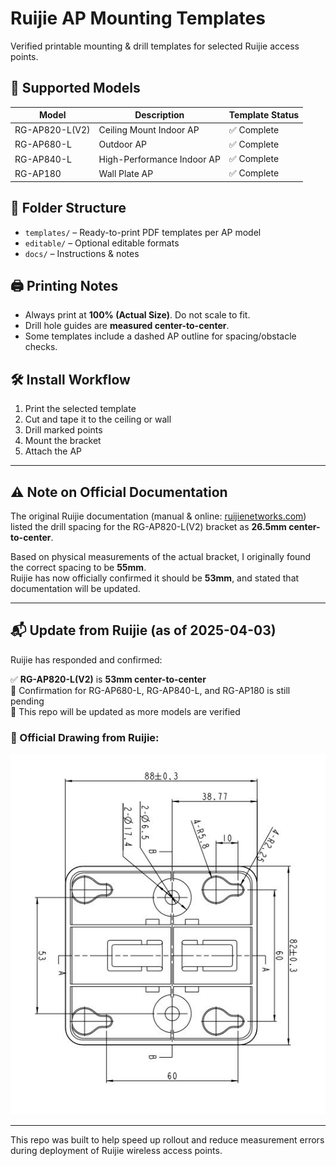 # Ruijie AP Mounting Templates

Verified printable mounting & drill templates for selected Ruijie access points.

## 📌 Supported Models

| Model         | Description                    | Template Status |
|---------------|--------------------------------|------------------|
| RG-AP820-L(V2) | Ceiling Mount Indoor AP       | ✅ Complete      |
| RG-AP680-L    | Outdoor AP                     | ✅ Complete      |
| RG-AP840-L    | High-Performance Indoor AP     | ✅ Complete      |
| RG-AP180      | Wall Plate AP                  | ✅ Complete      |

## 📂 Folder Structure

- `templates/` – Ready-to-print PDF templates per AP model
- `editable/` – Optional editable formats
- `docs/` – Instructions & notes

## 🖨️ Printing Notes

- Always print at **100% (Actual Size)**. Do not scale to fit.
- Drill hole guides are **measured center-to-center**.
- Some templates include a dashed AP outline for spacing/obstacle checks.

## 🛠️ Install Workflow

1. Print the selected template  
2. Cut and tape it to the ceiling or wall  
3. Drill marked points  
4. Mount the bracket  
5. Attach the AP

---

## ⚠️ Note on Official Documentation

The original Ruijie documentation (manual & online: [ruijienetworks.com](https://www.ruijienetworks.com/support/documents/slide_76367/#_Toc184226047)) listed the drill spacing for the RG-AP820-L(V2) bracket as **26.5mm center-to-center**.

Based on physical measurements of the actual bracket, I originally found the correct spacing to be **55mm**.  
Ruijie has now officially confirmed it should be **53mm**, and stated that documentation will be updated.

---

## 📬 Update from Ruijie (as of 2025-04-03)

Ruijie has responded and confirmed:

✅ **RG-AP820-L(V2)** is **53mm center-to-center**  
📩 Confirmation for RG-AP680-L, RG-AP840-L, and RG-AP180 is still pending  
📌 This repo will be updated as more models are verified

### 📸 Official Drawing from Ruijie:
![RG-AP820-L(V2) Official Drill Spacing](https://github.com/deadboy18/ruijie-ap-mounting-templates/raw/main/templates/RG-AP820-L%28V2%29/RG-AP820-LV2_Official_DrillSpacing_53mm.png)

---

This repo was built to help speed up rollout and reduce measurement errors during deployment of Ruijie wireless access points.
